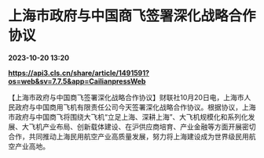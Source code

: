 # 上海市政府与中国商飞签署深化战略合作协议

**2023-10-20 13:20**

**https://api3.cls.cn/share/article/1491591?os=web&sv=7.7.5&app=CailianpressWeb**

【上海市政府与中国商飞签署深化战略合作协议】财联社10月20日电，上海市人民政府与中国商用飞机有限责任公司今天签署深化战略合作协议。根据协议，上海市政府与中国商飞将围绕大飞机“立足上海、深耕上海”、大飞机规模化和系列化发展、大飞机产业布局、创新载体建设、在沪供应商培育、产业金融等方面开展密切合作，共同推动上海民用航空产业高质量发展，努力将上海建设成为世界级民用航空产业高地。